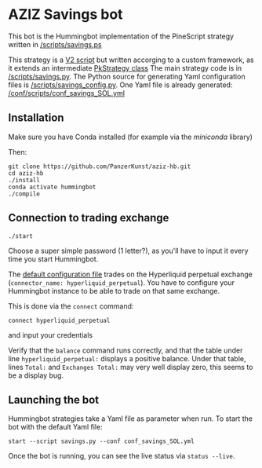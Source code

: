# AZIZ Savings bot

This bot is the Hummingbot implementation of the PineScript strategy written in
[/scripts/savings.ps](https://github.com/PanzerKunst/aziz-hb/blob/main/scripts/savings.ps)

This strategy is a [V2 script](https://hummingbot.org/scripts/) but written accorging to a custom framework, as it extends
an intermediate [PkStrategy class](https://github.com/PanzerKunst/aziz-hb/blob/main/scripts/pk/pk_strategy.py)
The main strategy code is in [/scripts/savings.py](https://github.com/PanzerKunst/aziz-hb/blob/main/scripts/savings.py).
The Python source for generating Yaml configuration files is [/scripts/savings_config.py](https://github.com/PanzerKunst/aziz-hb/blob/main/scripts/savings_config.py).
One Yaml file is already generated: [/conf/scripts/conf_savings_SOL.yml](https://github.com/PanzerKunst/aziz-hb/blob/main/conf/scripts/conf_savings_SOL.yml)

## Installation

Make sure you have Conda installed (for example via the _miniconda_ library)

Then:
```
git clone https://github.com/PanzerKunst/aziz-hb.git
cd aziz-hb
./install
conda activate hummingbot
./compile
```

## Connection to trading exchange

```
./start
```

Choose a super simple password (1 letter?), as you'll have to input it every time you start Hummingbot.

The [default configuration file](https://github.com/PanzerKunst/aziz-hb/blob/main/conf/scripts/conf_savings_SOL.yml)
trades on the Hyperliquid perpetual exchange (`connector_name: hyperliquid_perpetual`). You have to configure your
Hummingbot instance to be able to trade on that same exchange.

This is done via the `connect` command:
```
connect hyperliquid_perpetual
```
and input your credentials

Verify that the `balance` command runs correctly, and that the table under line `hyperliquid_perpetual:` displays a
positive balance. Under that table, lines `Total:` and `Exchanges Total:` may very well display zero, this seems to be
a display bug.

## Launching the bot

Hummingbot strategies take a Yaml file as parameter when run. To start the bot with the default Yaml file:
```
start --script savings.py --conf conf_savings_SOL.yml
```

Once the bot is running, you can see the live status via `status --live`.
